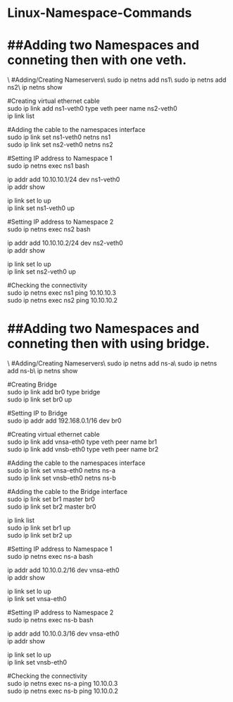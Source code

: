 # Linux-Namespace-Commands
<h1>##Adding two Namespaces and conneting then with one veth.</h1>\
#Adding/Creating Nameservers\
sudo ip netns add ns1\
sudo ip netns add ns2\
ip netns show

#Creating virtual ethernet cable\
sudo ip link add ns1-veth0 type veth peer name ns2-veth0\
ip link list

#Adding the cable to the namespaces interface\
sudo ip link set ns1-veth0 netns ns1\
sudo ip link set ns2-veth0 netns ns2

#Setting IP address to Namespace 1\
sudo ip netns exec ns1 bash

ip addr add 10.10.10.1/24 dev ns1-veth0\
ip addr show

ip link set lo up\
ip link set ns1-veth0 up

#Setting IP address to Namespace 2\
sudo ip netns exec ns2 bash

ip addr add 10.10.10.2/24 dev ns2-veth0\
ip addr show

ip link set lo up\
ip link set ns2-veth0 up

#Checking the connectivity\
sudo ip netns exec ns1 ping 10.10.10.3\
sudo ip netns exec ns2 ping 10.10.10.2

<h1>##Adding two Namespaces and conneting then with using bridge.</h1>\
#Adding/Creating Nameservers\
sudo ip netns add ns-a\
sudo ip netns add ns-b\
ip netns show

#Creating Bridge\
sudo ip link add br0 type bridge\
sudo ip link set br0 up

#Setting IP to Bridge\
sudo ip addr add 192.168.0.1/16 dev br0

#Creating virtual ethernet cable\
sudo ip link add vnsa-eth0 type veth peer name br1\
sudo ip link add vnsb-eth0 type veth peer name br2

#Adding the cable to the namespaces interface\
sudo ip link set vnsa-eth0 netns ns-a\
sudo ip link set vnsb-eth0 netns ns-b

#Adding the cable to the Bridge interface\
sudo ip link set br1 master br0\
sudo ip link set br2 master br0

ip link list\
sudo ip link set br1 up\
sudo ip link set br2 up

#Setting IP address to Namespace 1\
sudo ip netns exec ns-a bash

ip addr add 10.10.0.2/16 dev vnsa-eth0\
ip addr show

ip link set lo up\
ip link set vnsa-eth0

#Setting IP address to Namespace 2\
sudo ip netns exec ns-b bash

ip addr add 10.10.0.3/16 dev vnsa-eth0\
ip addr show

ip link set lo up\
ip link set vnsb-eth0

#Checking the connectivity\
sudo ip netns exec ns-a ping 10.10.0.3\
sudo ip netns exec ns-b ping 10.10.0.2
